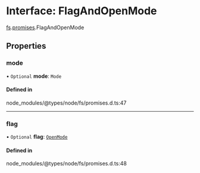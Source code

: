 # Interface: FlagAndOpenMode

[fs](../modules/fs.md).[promises](../modules/fs.promises.md).FlagAndOpenMode

## Properties

### mode

• `Optional` **mode**: `Mode`

#### Defined in

node_modules/@types/node/fs/promises.d.ts:47

___

### flag

• `Optional` **flag**: [`OpenMode`](../types/fs.OpenMode.md)

#### Defined in

node_modules/@types/node/fs/promises.d.ts:48
